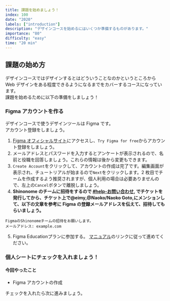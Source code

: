 ```yaml
---
title: 課題を始めましょう！
index: 100
date: "2020"
labels: ["introduction"]
description: "デザインコースを始めるにはいくつか準備するものがあります。"
importance: "80"
difficulty: "easy"
time: "20 min"
---
```


## 課題の始め方

デザインコースではデザインするとはどういうことなのかというところから Web デザインをある程度できるようになるまでをカバーするコースになっています。  
課題を始めるために以下の準備をしましょう！

### Figma アカウントを作る

デザインコースで使うデザインツールは Figma です。  
アカウント登録をしましょう。

1. [Figma オフィシャルサイト](https://www.figma.com/)にアクセスし、`Try Figma for free`からアカウント登録をしましょう。
2. メールアドレスとパスワードを入力するとアンケートが表示されるので、名前と役職を回答しましょう。これらの情報は後から変更もできます。
3. `Create Account`をクリックして、アカウントの作成は完了です。編集画面が表示され、チュートリアルが始まるので`Next`をクリックします。2 枚目でチームを作成するよう推奨されますが、個人利用の場合は必要ありませんので、左上の`Cancel`ボタンで離脱しましょう。
4. **Shinonome のチームに招待をするので [#help-お問い合わせ](https://discord.com/channels/598545479860748288/1249897236125450260), でチケットを発行してから、チケット上で@eimy,@Naoko/Naoko Goto,にメンションして、以下の文章を参考に Figma の登録メールアドレスを伝えて、招待してもらいましょう。**
```
FigmaのShinonomeチームの招待をお願いします。
メールアドレス: example.com
```
5. Figma Educationプランに参加する。 [マニュアル](https://www.notion.so/shinonome-inc/Figma-Education-3c0f8529e2c0419686b2674219777b89)のリンクに従って進めてください。
 
### 個人シートにチェックを入れましょう！

#### 今回やったこと

- Figma アカウントの作成

チェックを入れたら次に進みましょう。
